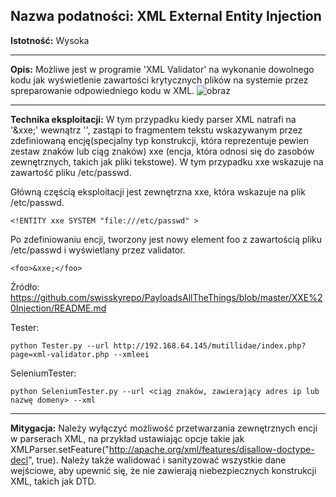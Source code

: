 ## Nazwa podatności: XML External Entity Injection

**Istotność:** Wysoka

---

**Opis:**
Możliwe jest w programie 'XML Validator' na wykonanie dowolnego kodu jak wyświetlenie zawartości krytycznych plików na systemie przez spreparowanie odpowiedniego kodu w XML.
![obraz](https://github.com/GrzechuG/PWR-CBE-BAW-mutillidae-2024/assets/93217316/7d1c4e9b-ab51-4e25-bf8d-c10ee82af982)

---

**Technika eksploitacji:**
W tym przypadku kiedy parser XML natrafi na '&xxe;' wewnątrz '<foo>', zastąpi to fragmentem tekstu wskazywanym przez zdefiniowaną encję(specjalny typ konstrukcji, która reprezentuje pewien zestaw znaków lub ciąg znaków) xxe (encja, która odnosi się do zasobów zewnętrznych, takich jak pliki tekstowe). W tym przypadku xxe wskazuje na zawartość pliku /etc/passwd.

Główną częścią eksploitacji jest zewnętrzna xxe, która wskazuje na plik /etc/passwd.
```
<!ENTITY xxe SYSTEM "file:///etc/passwd" >
```
Po zdefiniowaniu encji, tworzony jest nowy element foo z zawartością pliku /etc/passwd i wyświetlany przez validator.
```
<foo>&xxe;</foo>
```

Źródło: https://github.com/swisskyrepo/PayloadsAllTheThings/blob/master/XXE%20Injection/README.md

Tester:
```
python Tester.py --url http://192.168.64.145/mutillidae/index.php?page=xml-validator.php --xmleei
```

SeleniumTester:
```
python SeleniumTester.py --url <ciąg znaków, zawierający adres ip lub nazwę domeny> --xml
```

---

**Mitygacja:**
Należy wyłączyć możliwość przetwarzania zewnętrznych encji w parserach XML, na przykład ustawiając opcje takie jak XMLParser.setFeature("http://apache.org/xml/features/disallow-doctype-decl", true). Należy także walidować i sanityzować wszystkie dane wejściowe, aby upewnić się, że nie zawierają niebezpiecznych konstrukcji XML, takich jak DTD. 
